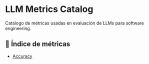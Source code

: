 # LLM Metrics Catalog

Catálogo de métricas usadas en evaluación de LLMs para software engineering.

## 📖 Índice de métricas
- [Accuracy](metrics/accuracy.md)
